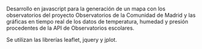  
Desarrollo en javascript para la generación de un mapa con los observatorios del proyecto Observatorios de la Comunidad de Madrid y las gráficas en tiempo real de los datos de temperatura, humedad y presión procedentes de la API de Observatorios escolares. 

Se utilizan las librerías leaflet, jquery y jplot. 
